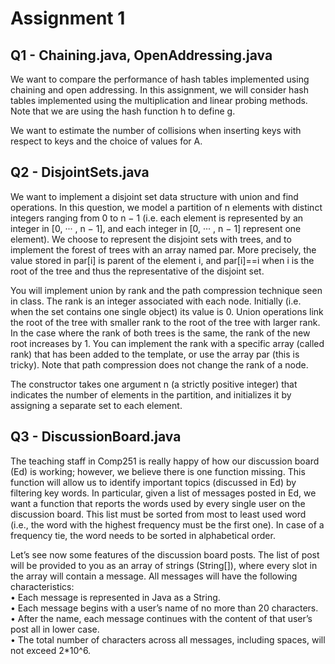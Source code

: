 # Assignment 1

## Q1 - Chaining.java, OpenAddressing.java

We want to compare the performance of hash tables implemented using chaining and open addressing. In this assignment, we will consider hash tables implemented using the multiplication and linear probing methods. Note that we are using the hash function h to define g.

We want to estimate the number of collisions when inserting keys with respect to keys and the choice of values for A.

## Q2 - DisjointSets.java

We want to implement a disjoint set data structure with union and find operations. In this question, we model a partition of n elements with distinct integers ranging from 0 to n − 1 (i.e. each element is represented by an integer in [0, ··· , n − 1], and each integer in [0, ··· , n − 1] represent one element). We choose to represent the disjoint sets with trees, and to implement the forest of trees with an array named par. More precisely, the value stored in par[i] is parent of the element i, and par[i]==i when i is the root of the tree and thus the representative of the disjoint set.

You will implement union by rank and the path compression technique seen in class. The rank is an integer associated with each node. Initially (i.e. when the set contains one single object) its value is 0. Union operations link the root of the tree with smaller rank to the root of the tree with larger rank. In the case where the rank of both trees is the same, the rank of the new root increases by 1. You can implement the rank with a specific array (called rank) that has been added to the template, or use the array par (this is tricky). Note that path compression does not change the rank of a node.

The constructor takes one argument n (a strictly positive integer) that indicates the number of elements in the partition, and initializes it by assigning a separate set to each element.

## Q3 - DiscussionBoard.java

The teaching staff in Comp251 is really happy of how our discussion board (Ed) is working; however, we believe there is one function missing. This function will allow us to identify important topics (discussed in Ed) by filtering key words. In particular, given a list of messages posted in Ed, we want a function that reports the words used by every single user on the discussion board. This list must be sorted from most to least used word (i.e., the word with the highest frequency must be the first one). In case of a frequency tie, the word needs to be sorted in alphabetical order.

Let’s see now some features of the discussion board posts. The list of post will be provided to you as an array of strings (String[]), where every slot in the array will contain a message. All
messages will have the following characteristics:\
• Each message is represented in Java as a String.\
• Each message begins with a user’s name of no more than 20 characters.\
• After the name, each message continues with the content of that user’s post all in lower case.\
• The total number of characters across all messages, including spaces, will not exceed 2*10^6.
